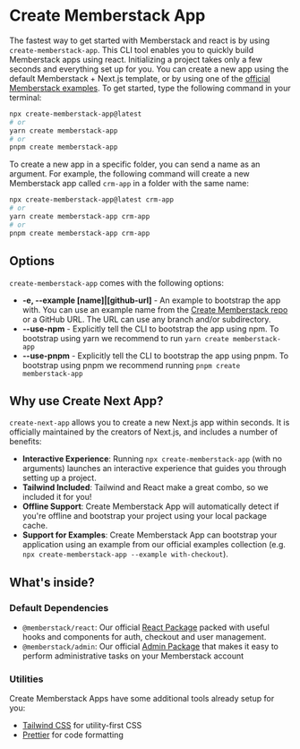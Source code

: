 # Create Memberstack App

The fastest way to get started with Memberstack and react is by using `create-memberstack-app`. This CLI tool enables you to quickly build Memberstack apps using react. Initializing a project takes only a few seconds and everything set up for you. You can create a new app using the default Memberstack + Next.js template, or by using one of the [official Memberstack examples](https://github.com/Memberstack/create-memberstack/tree/canary/examples). To get started, type the following command in your terminal:

```bash
npx create-memberstack-app@latest
# or
yarn create memberstack-app
# or
pnpm create memberstack-app
```

To create a new app in a specific folder, you can send a name as an argument. For example, the following command will create a new Memberstack app called `crm-app` in a folder with the same name:

```bash
npx create-memberstack-app@latest crm-app
# or
yarn create memberstack-app crm-app
# or
pnpm create memberstack-app crm-app
```

## Options

`create-memberstack-app` comes with the following options:

- **-e, --example [name]|[github-url]** - An example to bootstrap the app with. You can use an example name from the [Create Memberstack repo](https://github.com/Memberstack/create-memberstack/tree/canary/examples) or a GitHub URL. The URL can use any branch and/or subdirectory.
- **--use-npm** - Explicitly tell the CLI to bootstrap the app using npm. To bootstrap using yarn we recommend to run `yarn create memberstack-app`
- **--use-pnpm** - Explicitly tell the CLI to bootstrap the app using pnpm. To bootstrap using pnpm we recommend running `pnpm create memberstack-app`

## Why use Create Next App?

`create-next-app` allows you to create a new Next.js app within seconds. It is officially maintained by the creators of Next.js, and includes a number of benefits:

- **Interactive Experience**: Running `npx create-memberstack-app` (with no arguments) launches an interactive experience that guides you through setting up a project.
- **Tailwind Included**: Tailwind and React make a great combo, so we included it for you!
- **Offline Support**: Create Memberstack App will automatically detect if you're offline and bootstrap your project using your local package cache.
- **Support for Examples**: Create Memberstack App can bootstrap your application using an example from our official examples collection (e.g. `npx create-memberstack-app --example with-checkout`).

## What's inside?

### Default Dependencies

- `@memberstack/react`: Our official [React Package](https://www.notion.so/memberstack/React-Package-API-79b726ab4daf4fcf9f098e2ed547f521) packed with useful hooks and components for auth, checkout and user management.
- `@memberstack/admin`: Our official [Admin Package](https://www.notion.so/memberstack/Admin-Package-API-5b9233507d734091bd6ed604fb893bb8) that makes it easy to perform administrative tasks on your Memberstack account

### Utilities

Create Memberstack Apps have some additional tools already setup for you:

- [Tailwind CSS](https://www.tailwindcss.com/) for utility-first CSS
- [Prettier](https://prettier.io) for code formatting
